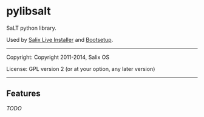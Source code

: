 pylibsalt
=========

SaLT python library.

Used by [Salix Live Installer](https://github.com/Salix-OS/salix-live-installer) and [Bootsetup](https://github.com/jrd/bootsetup).

---
Copyright: Copyright 2011-2014, Salix OS

License: GPL version 2 (or at your option, any later version)

---
Features
--------

*TODO*
